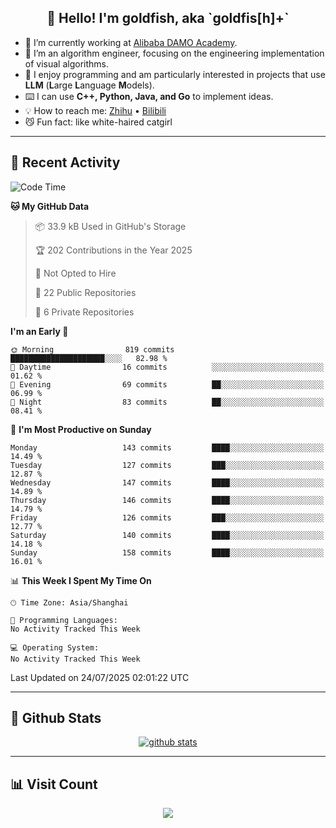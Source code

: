 
<h2 align="center">👋 Hello! I'm goldfish, aka `goldfis[h]+`</h2>

- 📍 I’m currently working at [Alibaba DAMO Academy](https://damo.alibaba.com/).  
- 🌱 I’m an algorithm engineer, focusing on the engineering implementation of visual algorithms.  
- 💬 I enjoy programming and am particularly interested in projects that use **LLM** (**L**arge **L**anguage **M**odels).   
- ⌨️ I can use **C++, Python, Java, and Go** to implement ideas.  
- 💡 How to reach me: [Zhihu](https://www.zhihu.com/people/goldfishh) • [Bilibili](https://space.bilibili.com/11349246)  
- 😼 Fun fact: like white-haired catgirl  

-------

## 🔧 Recent Activity

<!--START_SECTION:waka-->
![Code Time](http://img.shields.io/badge/Code%20Time-97%20hrs%207%20mins-blue)

**🐱 My GitHub Data** 

> 📦 33.9 kB Used in GitHub's Storage 
 > 
> 🏆 202 Contributions in the Year 2025
 > 
> 🚫 Not Opted to Hire
 > 
> 📜 22 Public Repositories 
 > 
> 🔑 6 Private Repositories 
 > 
**I'm an Early 🐤** 

```text
🌞 Morning                819 commits         █████████████████████░░░░   82.98 % 
🌆 Daytime                16 commits          ░░░░░░░░░░░░░░░░░░░░░░░░░   01.62 % 
🌃 Evening                69 commits          ██░░░░░░░░░░░░░░░░░░░░░░░   06.99 % 
🌙 Night                  83 commits          ██░░░░░░░░░░░░░░░░░░░░░░░   08.41 % 
```
📅 **I'm Most Productive on Sunday** 

```text
Monday                   143 commits         ████░░░░░░░░░░░░░░░░░░░░░   14.49 % 
Tuesday                  127 commits         ███░░░░░░░░░░░░░░░░░░░░░░   12.87 % 
Wednesday                147 commits         ████░░░░░░░░░░░░░░░░░░░░░   14.89 % 
Thursday                 146 commits         ████░░░░░░░░░░░░░░░░░░░░░   14.79 % 
Friday                   126 commits         ███░░░░░░░░░░░░░░░░░░░░░░   12.77 % 
Saturday                 140 commits         ████░░░░░░░░░░░░░░░░░░░░░   14.18 % 
Sunday                   158 commits         ████░░░░░░░░░░░░░░░░░░░░░   16.01 % 
```


📊 **This Week I Spent My Time On** 

```text
🕑︎ Time Zone: Asia/Shanghai

💬 Programming Languages: 
No Activity Tracked This Week

💻 Operating System: 
No Activity Tracked This Week
```


 Last Updated on 24/07/2025 02:01:22 UTC
<!--END_SECTION:waka-->

-------

## 📆 Github Stats

<p align="center">
    <a href="https://github.com/anuraghazra/github-readme-stats">
      <img src="https://github-readme-stats.vercel.app/api?username=goldfishh&show_icons=true&theme=dracula" alt="github stats" />
    </a>
</p>

-------

## 📊 Visit Count

<p align="center">
  <a href="https://count.getloli.com/"><img src="https://count.getloli.com/get/@:goldfishh?theme=rule34"></a>
</p>
